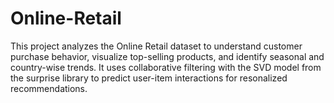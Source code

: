 # Online-Retail
This project analyzes the Online Retail dataset to understand customer purchase behavior, visualize top-selling products, and identify seasonal and country-wise trends. It uses collaborative filtering with the SVD model from the surprise library to predict user-item interactions for resonalized recommendations.

